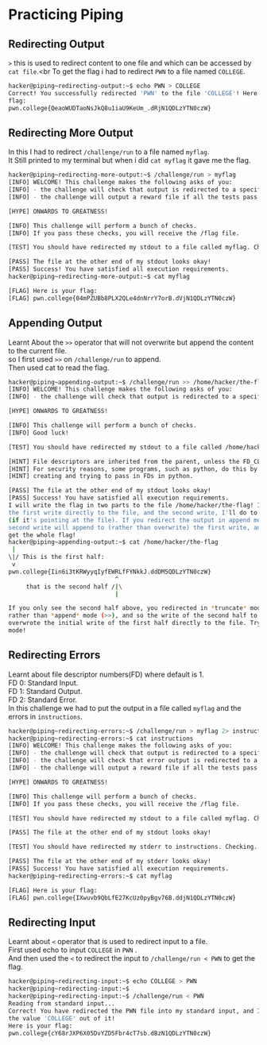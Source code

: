 # Practicing Piping
## Redirecting Output
`>` this is used to redirect content to one file and which can be accessed by `cat file`.<br
To get the flag i had to redirect `PWN` to a file named `COLLEGE`.<br>
```bash
hacker@piping~redirecting-output:~$ echo PWN > COLLEGE
Correct! You successfully redirected 'PWN' to the file 'COLLEGE'! Here is your
flag:
pwn.college{QeaoWUDTaoNsJkQ8u1iaU9KeUm_.dRjN1QDLzYTN0czW}
```
## Redirecting More Output
In this I had to redirect `/challenge/run` to a file named `myflag`.<br>
It Still printed to my terminal but when i did `cat myflag` it gave me the flag.<br>
```bash
hacker@piping~redirecting-more-output:~$ /challenge/run > myflag
[INFO] WELCOME! This challenge makes the following asks of you:
[INFO] - the challenge will check that output is redirected to a specific file path : myflag
[INFO] - the challenge will output a reward file if all the tests pass : /flag

[HYPE] ONWARDS TO GREATNESS!

[INFO] This challenge will perform a bunch of checks.
[INFO] If you pass these checks, you will receive the /flag file.

[TEST] You should have redirected my stdout to a file called myflag. Checking...

[PASS] The file at the other end of my stdout looks okay!
[PASS] Success! You have satisfied all execution requirements.
hacker@piping~redirecting-more-output:~$ cat myflag

[FLAG] Here is your flag:
[FLAG] pwn.college{04mPZUBb8PLX2QLe4dnNrrY7orB.dVjN1QDLzYTN0czW}
```
## Appending Output
Learnt About the `>>` operator that will not overwrite but append the content to the current file.<br>
so I first used `>>` on `/challenge/run` to append.<br>
Then used cat to read the flag.<br>
```bash
hacker@piping~appending-output:~$ /challenge/run >> /home/hacker/the-flag
[INFO] WELCOME! This challenge makes the following asks of you:
[INFO] - the challenge will check that output is redirected to a specific file path : /home/hacker/the-flag

[HYPE] ONWARDS TO GREATNESS!

[INFO] This challenge will perform a bunch of checks.
[INFO] Good luck!

[TEST] You should have redirected my stdout to a file called /home/hacker/the-flag. Checking...

[HINT] File descriptors are inherited from the parent, unless the FD_CLOEXEC is set by the parent on the file descriptor.
[HINT] For security reasons, some programs, such as python, do this by default in certain cases. Be careful if you are
[HINT] creating and trying to pass in FDs in python.

[PASS] The file at the other end of my stdout looks okay!
[PASS] Success! You have satisfied all execution requirements.
I will write the flag in two parts to the file /home/hacker/the-flag! I'll do
the first write directly to the file, and the second write, I'll do to stdout
(if it's pointing at the file). If you redirect the output in append mode, the
second write will append to (rather than overwrite) the first write, and you'll
get the whole flag!
hacker@piping~appending-output:~$ cat /home/hacker/the-flag
 |
\|/ This is the first half:
 v
pwn.college{Iin6i3tKRWyyqIyfEWRLfFYNkkJ.ddDM5QDLzYTN0czW}
                              ^
     that is the second half /|\
                              |

If you only see the second half above, you redirected in *truncate* mode (>)
rather than *append* mode (>>), and so the write of the second half to stdout
overwrote the initial write of the first half directly to the file. Try append
mode!
```
## Redirecting Errors
Learnt about file descriptor numbers(FD) where default is 1.<br>
FD 0: Standard Input.<br>
FD 1: Standard Output.<br>
FD 2: Standard Error.<br>
In this challenge we had to put the output in a file called `myflag` and the errors in `instructions`.<br>
```bash
hacker@piping~redirecting-errors:~$ /challenge/run > myflag 2> instructions
hacker@piping~redirecting-errors:~$ cat instructions
[INFO] WELCOME! This challenge makes the following asks of you:
[INFO] - the challenge will check that output is redirected to a specific file path : myflag
[INFO] - the challenge will check that error output is redirected to a specific file path : instructions
[INFO] - the challenge will output a reward file if all the tests pass : /flag

[HYPE] ONWARDS TO GREATNESS!

[INFO] This challenge will perform a bunch of checks.
[INFO] If you pass these checks, you will receive the /flag file.

[TEST] You should have redirected my stdout to a file called myflag. Checking...

[PASS] The file at the other end of my stdout looks okay!

[TEST] You should have redirected my stderr to instructions. Checking...

[PASS] The file at the other end of my stderr looks okay!
[PASS] Success! You have satisfied all execution requirements.
hacker@piping~redirecting-errors:~$ cat myflag

[FLAG] Here is your flag:
[FLAG] pwn.college{IXwuvb9QbLfE27KcUz0pyBgv76B.ddjN1QDLzYTN0czW}
```
## Redirecting Input
Learnt about `<` operator that is used to redirect input to a file.<br>
First used echo to input `COLLEGE`  in `PWN` .<br>
And then used the `<` to redirect the input to `/challenge/run < PWN` to get the flag.<br>
```bash
hacker@piping~redirecting-input:~$ echo COLLEGE > PWN
hacker@piping~redirecting-input:~$
hacker@piping~redirecting-input:~$ /challenge/run < PWN
Reading from standard input...
Correct! You have redirected the PWN file into my standard input, and I read
the value 'COLLEGE' out of it!
Here is your flag:
pwn.college{cY68rJXP6X05DvYZD5Fbr4cT7sb.dBzN1QDLzYTN0czW}
```

